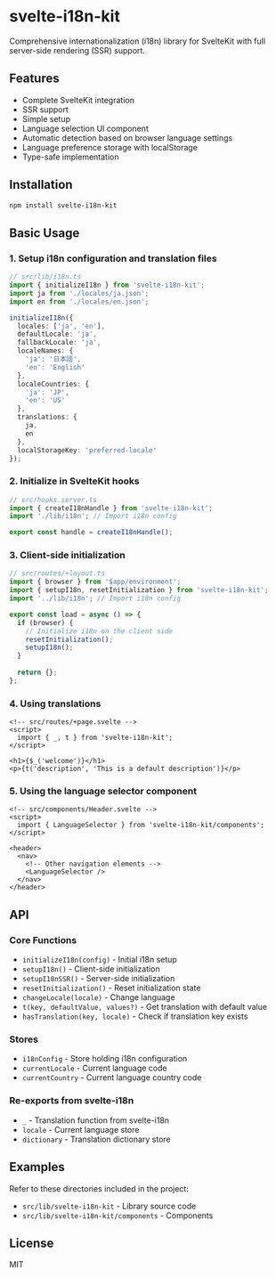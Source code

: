 # svelte-i18n-kit

Comprehensive internationalization (i18n) library for SvelteKit with full server-side rendering (SSR) support.

## Features

- Complete SvelteKit integration
- SSR support
- Simple setup
- Language selection UI component
- Automatic detection based on browser language settings
- Language preference storage with localStorage
- Type-safe implementation

## Installation

```bash
npm install svelte-i18n-kit
```

## Basic Usage

### 1. Setup i18n configuration and translation files

```typescript
// src/lib/i18n.ts
import { initializeI18n } from 'svelte-i18n-kit';
import ja from './locales/ja.json';
import en from './locales/en.json';

initializeI18n({
  locales: ['ja', 'en'],
  defaultLocale: 'ja',
  fallbackLocale: 'ja',
  localeNames: {
    'ja': '日本語',
    'en': 'English'
  },
  localeCountries: {
    'ja': 'JP',
    'en': 'US'
  },
  translations: {
    ja,
    en
  },
  localStorageKey: 'preferred-locale'
});
```

### 2. Initialize in SvelteKit hooks

```typescript
// src/hooks.server.ts
import { createI18nHandle } from 'svelte-i18n-kit';
import './lib/i18n'; // Import i18n config

export const handle = createI18nHandle();
```

### 3. Client-side initialization

```typescript
// src/routes/+layout.ts
import { browser } from '$app/environment';
import { setupI18n, resetInitialization } from 'svelte-i18n-kit';
import '../lib/i18n'; // Import i18n config

export const load = async () => {
  if (browser) {
    // Initialize i18n on the client side
    resetInitialization();
    setupI18n();
  }
  
  return {};
};
```

### 4. Using translations

```svelte
<!-- src/routes/+page.svelte -->
<script>
  import { _, t } from 'svelte-i18n-kit';
</script>

<h1>{$_('welcome')}</h1>
<p>{t('description', 'This is a default description')}</p>
```

### 5. Using the language selector component

```svelte
<!-- src/components/Header.svelte -->
<script>
  import { LanguageSelector } from 'svelte-i18n-kit/components';
</script>

<header>
  <nav>
    <!-- Other navigation elements -->
    <LanguageSelector />
  </nav>
</header>
```

## API

### Core Functions

- `initializeI18n(config)` - Initial i18n setup
- `setupI18n()` - Client-side initialization
- `setupI18nSSR()` - Server-side initialization
- `resetInitialization()` - Reset initialization state
- `changeLocale(locale)` - Change language
- `t(key, defaultValue, values?)` - Get translation with default value
- `hasTranslation(key, locale)` - Check if translation key exists

### Stores

- `i18nConfig` - Store holding i18n configuration
- `currentLocale` - Current language code
- `currentCountry` - Current language country code

### Re-exports from svelte-i18n

- `_` - Translation function from svelte-i18n
- `locale` - Current language store
- `dictionary` - Translation dictionary store

## Examples

Refer to these directories included in the project:

- `src/lib/svelte-i18n-kit` - Library source code
- `src/lib/svelte-i18n-kit/components` - Components

## License

MIT 